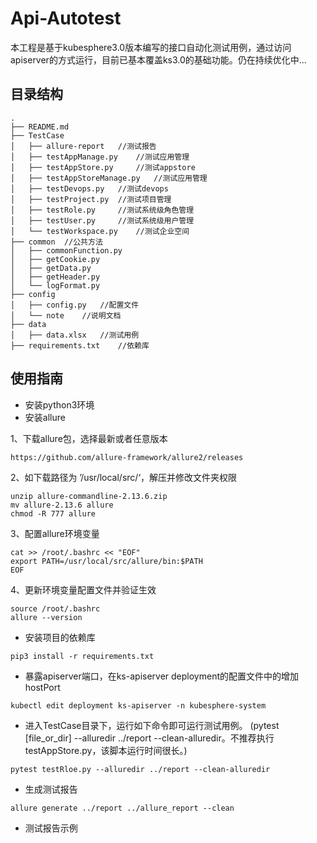 # Api-Autotest
本工程是基于kubesphere3.0版本编写的接口自动化测试用例，通过访问apiserver的方式运行，目前已基本覆盖ks3.0的基础功能。仍在持续优化中...
## 目录结构

```
.
├── README.md
├── TestCase
│   ├── allure-report   //测试报告           
│   ├── testAppManage.py    //测试应用管理          
│   ├── testAppStore.py     //测试appstore            
│   ├── testAppStoreManage.py   //测试应用管理
│   ├── testDevops.py   //测试devops
│   ├── testProject.py  //测试项目管理
│   ├── testRole.py     //测试系统级角色管理
│   ├── testUser.py     //测试系统级用户管理
│   └── testWorkspace.py    //测试企业空间
├── common  //公共方法
│   ├── commonFunction.py
│   ├── getCookie.py
│   ├── getData.py
│   ├── getHeader.py
│   └── logFormat.py
├── config
│   ├── config.py   //配置文件
│   └── note    //说明文档
├── data
│   ├── data.xlsx   //测试用例
├── requirements.txt    //依赖库
``` 

## 使用指南
- 安装python3环境
- 安装allure 

1、下载allure包，选择最新或者任意版本
```
https://github.com/allure-framework/allure2/releases
```
2、如下载路径为 ’/usr/local/src/‘，解压并修改文件夹权限
```
unzip allure-commandline-2.13.6.zip
mv allure-2.13.6 allure
chmod -R 777 allure
```
3、配置allure环境变量
```
cat >> /root/.bashrc << "EOF" 
export PATH=/usr/local/src/allure/bin:$PATH 
EOF
```
4、更新环境变量配置文件并验证生效
```
source /root/.bashrc
allure --version
```
- 安装项目的依赖库
```
pip3 install -r requirements.txt
```
- 暴露apiserver端口，在ks-apiserver deployment的配置文件中的增加hostPort
```
kubectl edit deployment ks-apiserver -n kubesphere-system
``` 
- 进入TestCase目录下，运行如下命令即可运行测试用例。
(pytest [file_or_dir] --alluredir ../report --clean-alluredir。不推荐执行testAppStore.py，该脚本运行时间很长。)
```
pytest testRloe.py --alluredir ../report --clean-alluredir
```
- 生成测试报告
```
allure generate ../report ../allure_report --clean
```
- 测试报告示例
